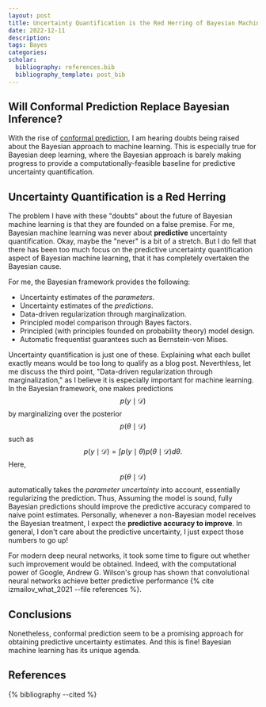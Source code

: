 ```yaml
---
layout: post
title: Uncertainty Quantification is the Red Herring of Bayesian Machine Learning
date: 2022-12-11
description: 
tags: Bayes
categories: 
scholar: 
  bibliography: references.bib
  bibliography_template: post_bib
---
```


## Will Conformal Prediction Replace Bayesian Inference?
With the rise of [conformal prediction](https://www.youtube.com/watch?v=kSGP4F_ZcBY), I am hearing doubts being raised about the Bayesian approach to machine learning.
This is especially true for Bayesian deep learning, where the Bayesian approach is barely making progress to provide a computationally-feasible baseline for predictive uncertainty quantification.

## Uncertainty Quantification is a Red Herring
The problem I have with these "doubts" about the future of Bayesian machine learning is that they are founded on a false premise.
For me, Bayesian machine learning was never about **predictive** uncertainty quantification.
Okay, maybe the "never" is a bit of a stretch.
But I do fell that there has been too much focus on the predictive uncertainty quantification aspect of Bayesian machine learning, that it has completely overtaken the Bayesian cause.

For me, the Bayesian framework provides the following:

* Uncertainty estimates of the *parameters*.
* Uncertainty estimates of the *predictions*.
* Data-driven regularization through marginalization.
* Principled model comparison through Bayes factors.
* Principled (with principles founded on probability theory) model design.
* Automatic frequentist guarantees such as Bernstein-von Mises.

Uncertainty quantification is just one of these.
Explaining what each bullet exactly means would be too long to qualify as a blog post.
Neverthless, let me discuss the third point, "Data-driven regularization through marginalization," as I believe it is especially important for machine learning.
In the Bayesian framework, one makes predictions $$p(y \mid \mathcal{D})$$ by marginalizing over the posterior $$p(\theta \mid \mathcal{D})$$ such as
$$
\begin{equation}
  p(y \mid \mathcal{D}) = \int p\left(y \mid \theta\right) p\left( \theta \mid \mathcal{D} \right) d\theta.
\end{equation}
$$
Here, $$p(\theta \mid \mathcal{D})$$ automatically takes the *parameter uncertainty* into account, essentially regularizing the prediction.
Thus, Assuming the model is sound, fully Bayesian predictions should improve the predictive accuracy compared to naive point estimates.
Personally, whenever a non-Bayesian model receives the Bayesian treatment, I expect the **predictive accuracy to improve**.
In general, I don't care about the predictive uncertainty, I just expect those numbers to go up!

For modern deep neural networks, it took some time to figure out whether such improvement would be obtained.
Indeed, with the computational power of Google, Andrew G. Wilson's group has shown that convolutional neural networks achieve better predictive performance {% cite izmailov_what_2021 --file references %}.

## Conclusions
Nonetheless, conformal prediction seem to be a promising approach for obtaining predictive uncertainty estimates.
And this is fine!
Bayesian machine learning has its unique agenda.


References
----------
{% bibliography --cited %}

<script src="https://utteranc.es/client.js"
        repo="Red-Portal/red-portal.github.io"
        issue-term="title"
        theme="preferred-color-scheme"
        crossorigin="anonymous"
        async>
</script>
